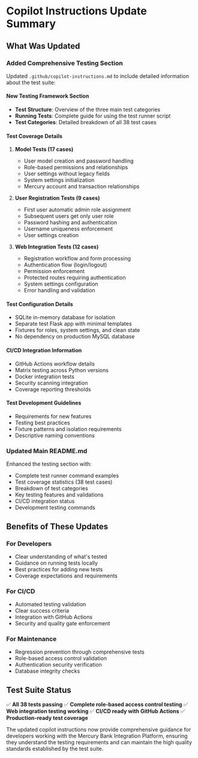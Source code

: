 # Copilot Instructions Update Summary

## What Was Updated

### Added Comprehensive Testing Section
Updated `.github/copilot-instructions.md` to include detailed information about the test suite:

#### New Testing Framework Section
- **Test Structure**: Overview of the three main test categories
- **Running Tests**: Complete guide for using the test runner script
- **Test Categories**: Detailed breakdown of all 38 test cases

#### Test Coverage Details
1. **Model Tests (17 cases)**
   - User model creation and password handling
   - Role-based permissions and relationships
   - User settings without legacy fields
   - System settings initialization
   - Mercury account and transaction relationships

2. **User Registration Tests (9 cases)**
   - First user automatic admin role assignment
   - Subsequent users get only user role
   - Password hashing and authentication
   - Username uniqueness enforcement
   - User settings creation

3. **Web Integration Tests (12 cases)**
   - Registration workflow and form processing
   - Authentication flow (login/logout)
   - Permission enforcement
   - Protected routes requiring authentication
   - System settings configuration
   - Error handling and validation

#### Test Configuration Details
- SQLite in-memory database for isolation
- Separate test Flask app with minimal templates
- Fixtures for roles, system settings, and clean state
- No dependency on production MySQL database

#### CI/CD Integration Information
- GitHub Actions workflow details
- Matrix testing across Python versions
- Docker integration tests
- Security scanning integration
- Coverage reporting thresholds

#### Test Development Guidelines
- Requirements for new features
- Testing best practices
- Fixture patterns and isolation requirements
- Descriptive naming conventions

### Updated Main README.md
Enhanced the testing section with:
- Complete test runner command examples
- Test coverage statistics (38 test cases)
- Breakdown of test categories
- Key testing features and validations
- CI/CD integration status
- Development testing commands

## Benefits of These Updates

### For Developers
- Clear understanding of what's tested
- Guidance on running tests locally
- Best practices for adding new tests
- Coverage expectations and requirements

### For CI/CD
- Automated testing validation
- Clear success criteria
- Integration with GitHub Actions
- Security and quality gate enforcement

### For Maintenance
- Regression prevention through comprehensive tests
- Role-based access control validation
- Authentication security verification
- Database integrity checks

## Test Suite Status
✅ **All 38 tests passing**
✅ **Complete role-based access control testing**
✅ **Web integration testing working**
✅ **CI/CD ready with GitHub Actions**
✅ **Production-ready test coverage**

The updated copilot instructions now provide comprehensive guidance for developers working with the Mercury Bank Integration Platform, ensuring they understand the testing requirements and can maintain the high quality standards established by the test suite.
